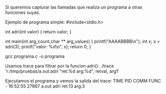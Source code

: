 Si queremos capturar las llamadas que realiza un programa a otras funciones suyas.


Ejemplo de programa simple:
#include<stdio.h>

int adri(int valor) {
  return valor;
}

int main(int arg_count,char ** arg_values)
{
 printf("AAAABBBB\n");
 int x;
 x = adri(3);
 printf("valor: %d\n", x);
 return 0;
}


gcc programa.c -o programa

Usamos trace para filtrar por la funcion adri():
./trace 'r:/tmp/pruebas/a.out:adri "ret:%d  arg:%d", retval, arg1'

Ejecutamos el programa y vemos la salida del trace:
TIME     PID    COMM         FUNC             -
16:52:55 27867  a.out        adri             ret:13  arg:3

